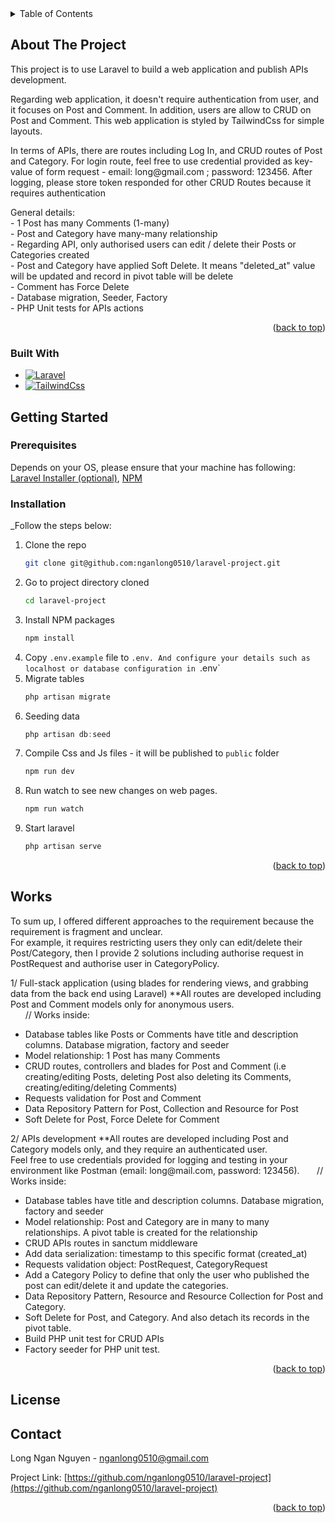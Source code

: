 <!-- PROJECT SHIELDS -->
<!-- TABLE OF CONTENTS -->
<details>
  <summary>Table of Contents</summary>
  <ol>
    <li>
      <a href="#about-the-project">About The Project</a>
      <ul>
        <li><a href="#built-with">Built With</a></li>
      </ul>
    </li>
    <li>
      <a href="#getting-started">Getting Started</a>
      <ul>
        <li><a href="#prerequisites">Prerequisites</a></li>
        <li><a href="#installation">Installation</a></li>
      </ul>
    </li>
    <li><a href="#works">Works in this project</a></li>
  </ol>
</details>



<!-- ABOUT THE PROJECT -->
## About The Project
This project is to use Laravel to build a web application and publish APIs development. </br> 
<p>Regarding web application, it doesn't require authentication from user, and it focuses on Post and Comment. In addition, users are allow to CRUD on Post and Comment. This web application is styled by TailwindCss for simple layouts. </p>
 <p> In terms of APIs, there are routes including Log In, and CRUD routes of Post and Category. For login route, feel free to use credential provided as key-value of form request - email: long@gmail.com ; password: 123456. After logging, please store token responded for other CRUD Routes because it requires authentication</p>
 
 <p>General details:</br>
 - 1 Post has many Comments (1-many) </br>
 - Post and Category have many-many relationship </br>
 - Regarding API, only authorised users can edit / delete their Posts or Categories created </br>
 - Post and Category have applied Soft Delete. It means "deleted_at" value will be updated and record in pivot table will be delete</br>
 - Comment has Force Delete</br>
 - Database migration, Seeder, Factory</br>
 - PHP Unit tests for APIs actions</p>

<p align="right">(<a href="#readme-top">back to top</a>)</p>



### Built With
* [![Laravel][Laravel.com]][Laravel-url]
* [![TailwindCss][Tailwindcss.com]][Tailwind-url]

<!-- GETTING STARTED -->
## Getting Started

### Prerequisites

Depends on your OS, please ensure that your machine has following:  [Laravel Installer (optional)](https://laravel.com/), [NPM](https://www.npmjs.com/)

### Installation

_Follow the steps below:

1. Clone the repo
   ```sh
   git clone git@github.com:nganlong0510/laravel-project.git
   ```
2. Go to project directory cloned
   ```sh
   cd laravel-project
   ```
3. Install NPM packages
   ```sh
   npm install
   ```
3. Copy `.env.example` file to `.env. And configure your details such as localhost or database configuration in `.env` 
4. Migrate tables
   ```js
   php artisan migrate
   ```
5. Seeding data
   ```js
   php artisan db:seed
   ```
6. Compile Css and Js files - it will be published to `public` folder
   ```js
   npm run dev
   ```
7. Run watch to see new changes on web pages.
   ```js
   npm run watch
   ```
8. Start laravel
   ```js
   php artisan serve
   ```

<p align="right">(<a href="#readme-top">back to top</a>)</p>



<!-- Works -->
## Works
To sum up, I offered different approaches to the requirement because the requirement is fragment and unclear.</br>
For example, it requires restricting users they only can edit/delete their Post/Category, then I provide 2 solutions including authorise request in PostRequest and authorise user in CategoryPolicy.
<div>
  1/ Full-stack application (using blades for rendering views, and grabbing data from the back end using Laravel)  **All routes are developed including Post and Comment models only for anonymous users. </br> 
  &nbsp;&nbsp;&nbsp;&nbsp;&nbsp;&nbsp;// Works inside:
  <ul>
    <li>Database tables like Posts or Comments have title and description columns. Database migration, factory and seeder</li>
    <li>Model relationship: 1 Post has many Comments</li>
    <li>CRUD routes, controllers and blades for Post and Comment (i.e creating/editing Posts, deleting Post also deleting its Comments, creating/editing/deleting Comments)</li>
    <li>Requests validation for Post and Comment</li>
    <li>Data Repository Pattern for Post, Collection and Resource for Post</li>
    <li>Soft Delete for Post, Force Delete for Comment</li>
  </ul>
</div>

<div>
  2/ APIs development  **All routes are developed including Post and Category models only, and they require an authenticated user.</br>
Feel free to use credentials provided for logging and testing in your environment like Postman (email: long@mail.com, password: 123456). 
    &nbsp;&nbsp;&nbsp;&nbsp;&nbsp;&nbsp;// Works inside:
    <ul>
      <li>Database tables have title and description columns. Database migration, factory and seeder</li>
      <li>Model relationship: Post and Category are in many to many relationships. A pivot table is created for the relationship</li>
      <li>CRUD APIs routes in sanctum middleware</li>
      <li>Add data serialization: timestamp to this specific format (created_at)</li>
      <li>Requests validation object: PostRequest, CategoryRequest</li>
      <li>Add a Category Policy to define that only the user who published the post can edit/delete it and update the categories.</li>
      <li>Data Repository Pattern, Resource and Resource Collection for Post and Category.</li>
      <li>Soft Delete for Post, and Category. And also detach its records in the pivot table.</li>
      <li>Build PHP unit test for CRUD APIs</li>
      <li>Factory seeder for PHP unit test.</li>
  </ul>
</div>

<p align="right">(<a href="#readme-top">back to top</a>)</p>

<!-- LICENSE -->
## License

<!-- CONTACT -->
## Contact

Long Ngan Nguyen - nganlong0510@gmail.com

Project Link: [https://github.com/nganlong0510/laravel-project](https://github.com/nganlong0510/laravel-project)

<p align="right">(<a href="#readme-top">back to top</a>)</p>

<!-- MARKDOWN LINKS & IMAGES -->
<!-- https://www.markdownguide.org/basic-syntax/#reference-style-links -->
[Laravel.com]: https://img.shields.io/badge/Laravel-FF2D20?style=for-the-badge&logo=laravel&logoColor=white
[Laravel-url]: https://laravel.com
[Bootstrap.com]: https://img.shields.io/badge/Bootstrap-563D7C?style=for-the-badge&logo=bootstrap&logoColor=white
[Bootstrap-url]: https://getbootstrap.com
[JQuery.com]: https://img.shields.io/badge/jQuery-0769AD?style=for-the-badge&logo=jquery&logoColor=white
[JQuery-url]: https://jquery.com 
[Tailwindcss.com]: https://img.shields.io/badge/TailwindCss-563D7C?style=for-the-badge&logo=TailwindCss&logoColor=blue
[Tailwind-url]:https://tailwindcss.com/
